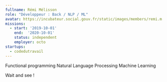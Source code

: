 ```yaml
---
fullname: Rémi Mélisson
role: "Développeur : Back / NLP / ML"
avatar: https://incubateur.social.gouv.fr/static/images/members/remi.m.jpg
missions:
  - start: '2019-10-01'
    end:  '2020-10-01'
    status: independent
    employer: octo
startups:
  - codedutravail
---
```


Functional programming
Natural Language Processing
Machine Learning

Wait and see !
